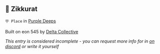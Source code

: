 ## 🗼 Zikkurat

`🪧 Place` in [Purple Deeps](../refs/purple_deeps.md)

Built on eon 545 by [Delta Collective](../refs/delta_collective.md)

_This entry is considered incomplete - you can request more info for in [on discord](<https://discord.com/channels/562910943848169472/1173922660489633802>) or write it yourself_

<!---
keywords:  dc, purple deeps
aliases: 
-->